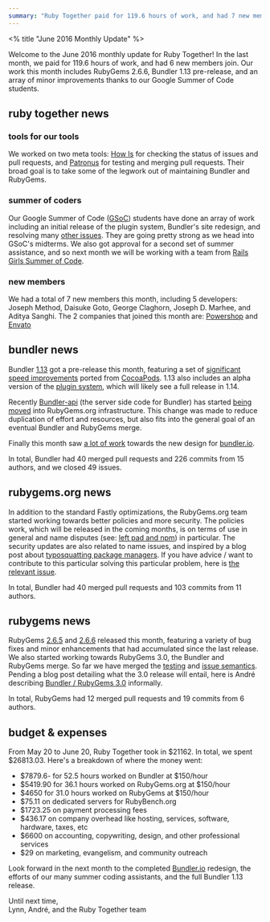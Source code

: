 ```yaml
---
summary: "Ruby Together paid for 119.6 hours of work, and had 7 new members join. Work this month includes RubyGems 2.6.6, Bundler 1.13 pre-release, and an array of minor improvements thanks to our Google Summer of Code students."
---
```


<% title "June 2016 Monthly Update" %>

Welcome to the June 2016 monthly update for Ruby Together! In the last month, we paid for 119.6 hours of work, and had 6 new members join. Our work this month includes RubyGems 2.6.6, Bundler 1.13 pre-release, and an array of minor improvements thanks to our Google Summer of Code students.

## ruby together news

### tools for our tools

We worked on two meta tools: [How Is](https://github.com/duckinator/how_is) for checking the status of issues and pull requests, and [Patronus](https://github.com/patronus-io/patronus) for testing and merging pull requests. Their broad goal is to take some of the legwork out of maintaining Bundler and RubyGems.

### summer of coders

Our Google Summer of Code ([GSoC](https://developers.google.com/open-source/gsoc/)) students have done an array of work including an initial release of the plugin system, Bundler's site redesign, and resolving many [other issues](https://github.com/bundler/bundler/issues?utf8=%E2%9C%93&q=label%3AGSoC%20). They are going pretty strong as we head into GSoC's midterms. We also got approval for a second set of summer assistance, and so next month we will be working with a team from [Rails Girls Summer of Code](http://railsgirlssummerofcode.org/blog/2016-06-24-more-teams-aye).

### new members

We had a total of 7 new members this month, including 5 developers: Joseph Method, Daisuke Goto, George Claghorn, Joseph D. Marhee, and Aditya Sanghi. The 2 companies that joined this month are: [Powershop](http://www.powershop.co.nz/) and [Envato](https://envato.com)

## bundler news

Bundler [1.13](https://github.com/bundler/bundler/blob/master/CHANGELOG.md#1130pre1-2016-06-20) got a pre-release this month, featuring a set of [significant speed improvements](https://github.com/bundler/bundler/pull/4580) ported from [CocoaPods](https://github.com/CocoaPods/Molinillo/pull/40). 1.13 also includes an alpha version of the [plugin system](https://github.com/bundler/bundler/pull/4608), which will likely see a full release in 1.14.

Recently [Bundler-api](https://github.com/bundler/bundler-api) (the server side code for Bundler) has started [being moved](https://github.com/rubygems/rubygems-infrastructure/issues/42) into RubyGems.org infrastructure. This change was made to reduce duplication of effort and resources, but also fits into the general goal of an eventual Bundler and RubyGems merge.

Finally this month saw [a lot of work](https://github.com/bundler/bundler-site/pull/218) towards the new design for [bundler.io](https://bundler.io).

In total, Bundler had 40 merged pull requests and 226 commits from 15 authors, and we closed 49 issues.

## rubygems.org news

In addition to the standard Fastly optimizations, the RubyGems.org team started working towards
better policies and more security. The policies work, which will be released in the coming months, is on terms of use in general and name disputes (see: [left pad and npm](http://blog.npmjs.org/post/141577284765/kik-left-pad-and-npm)) in particular. The security updates are also related to name issues, and inspired by a blog post about [typosquatting package managers](http://incolumitas.com/2016/06/08/typosquatting-package-managers/). If you have advice / want to contribute to this particular solving this particular problem, here is [the relevant issue](https://github.com/rubygems/rubygems.org/issues/1334).

In total, Bundler had 40 merged pull requests and 103 commits from 11 authors.

## rubygems news

RubyGems [2.6.5](http://blog.rubygems.org/2016/06/21/2.6.5-released.html) and [2.6.6](http://blog.rubygems.org/2016/06/22/2.6.6-released.html) released this month, featuring a variety of bug fixes and minor enhancements that had accumulated since the last release. We also started working towards RubyGems 3.0, the Bundler and RubyGems merge. So far we have merged the [testing](https://github.com/rubygems/rubygems/pull/1650) and [issue semantics](https://github.com/rubygems/rubygems/issues/1442). Pending a blog post detailing what the 3.0 release will entail, here is André describing [Bundler / RubyGems 3.0](https://github.com/rubygems/rubygems/pull/1639#issuecomment-227287369) informally.

In total, RubyGems had 12 merged pull requests and 19 commits from 6 authors.

## budget & expenses

From May 20 to June 20, Ruby Together took in $21162. In total, we spent $26813.03. Here's a breakdown of where the money went:

* $7879.6- for 52.5 hours worked on Bundler at $150/hour
* $5419.90 for 36.1 hours worked on RubyGems.org at $150/hour
* $4650 for 31.0 hours worked on RubyGems at $150/hour
* $75.11 on dedicated servers for RubyBench.org
* $1723.25 on payment processing fees
* $436.17 on company overhead like hosting, services, software, hardware, taxes, etc
* $6600 on accounting, copywriting, design, and other professional services
* $29 on marketing, evangelism, and community outreach

Look forward in the next month to the completed [Bundler.io](https://bundler.io) redesign, the efforts of our many summer coding assistants, and the full Bundler 1.13 release.

Until next time,<br>
Lynn, André, and the Ruby Together team
